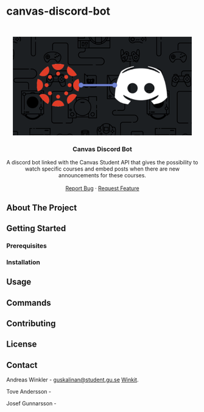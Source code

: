 # canvas-discord-bot

<br />
<p align="center">
  <a href="https://github.com/Dedas/canvas-discord-bot">
    <img src="images/DiscordCanvasLogo.PNG" width="470" height="258">
  </a>

  <h3 align="center">Canvas Discord Bot</h3>

  <p align="center">
    A discord bot linked with the Canvas Student API that gives the possibility to watch specific courses and embed posts when there are new announcements for these courses.
    <br />
    <br />
    <a href="https://github.com/Dedas/canvas-discord-bot/issues">Report Bug</a>
    ·
    <a href="https://github.com/Dedas/canvas-discord-bot/issues">Request Feature</a>
  </p>
</p>
<!-- PROJECT LOGO -->

<!-- TABLE OF CONTENTS -->

<!-- ABOUT THE PROJECT -->
## About The Project


<!-- GETTING STARTED -->
## Getting Started

### Prerequisites

### Installation

<!-- USAGE EXAMPLES -->
## Usage


<!-- COMMANDS -->
## Commands


<!-- CONTRIBUTING -->
## Contributing

<!-- LICENSE -->
## License

<!-- CONTACT -->
## Contact

Andreas Winkler - guskalinan@student.gu.se [Winkit](https://winkit.se).

Tove Andersson - 

Josef Gunnarsson -
